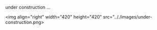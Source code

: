 under construction ...

<img align="right" width="420" height="420" src=".././images/under-construction.png>

